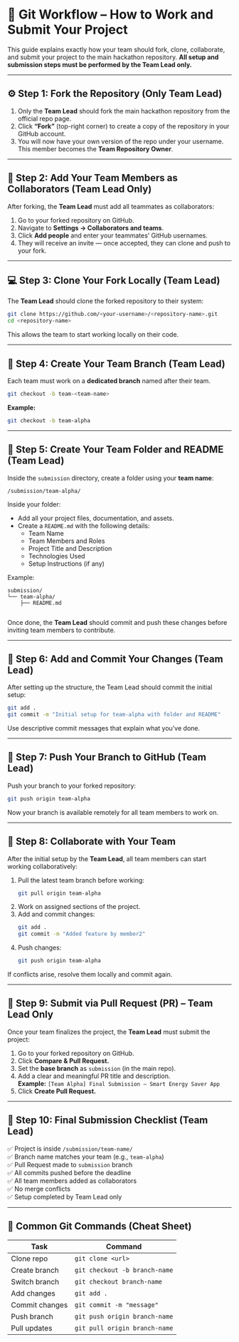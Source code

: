 # 🧭 Git Workflow – How to Work and Submit Your Project

This guide explains exactly how your team should fork, clone, collaborate, and submit your project to the main hackathon repository. **All setup and submission steps must be performed by the Team Lead only.**

---

## ⚙️ Step 1: Fork the Repository (Only Team Lead)

1. Only the **Team Lead** should fork the main hackathon repository from the official repo page.  
2. Click **“Fork”** (top-right corner) to create a copy of the repository in your GitHub account.  
3. You will now have your own version of the repo under your username. This member becomes the **Team Repository Owner**.

---

## 👥 Step 2: Add Your Team Members as Collaborators (Team Lead Only)

After forking, the **Team Lead** must add all teammates as collaborators:

1. Go to your forked repository on GitHub.  
2. Navigate to **Settings → Collaborators and teams**.  
3. Click **Add people** and enter your teammates’ GitHub usernames.  
4. They will receive an invite — once accepted, they can clone and push to your fork.

---

## 💻 Step 3: Clone Your Fork Locally (Team Lead)

The **Team Lead** should clone the forked repository to their system:

```bash
git clone https://github.com/<your-username>/<repository-name>.git
cd <repository-name>
```

This allows the team to start working locally on their code.

---

## 🌱 Step 4: Create Your Team Branch (Team Lead)

Each team must work on a **dedicated branch** named after their team.

```bash
git checkout -b team-<team-name>
```

**Example:**
```bash
git checkout -b team-alpha
```

---

## 📁 Step 5: Create Your Team Folder and README (Team Lead)

Inside the `submission` directory, create a folder using your **team name**:

```
/submission/team-alpha/
```

Inside your folder:
- Add all your project files, documentation, and assets.  
- Create a `README.md` with the following details:
  - Team Name  
  - Team Members and Roles  
  - Project Title and Description  
  - Technologies Used  
  - Setup Instructions (if any)

Example:
```
submission/
└── team-alpha/
    ├── README.md
    
```

Once done, the **Team Lead** should commit and push these changes before inviting team members to contribute.

---

## 💮 Step 6: Add and Commit Your Changes (Team Lead)

After setting up the structure, the Team Lead should commit the initial setup:

```bash
git add .
git commit -m "Initial setup for team-alpha with folder and README"
```

Use descriptive commit messages that explain what you’ve done.

---

## 🚀 Step 7: Push Your Branch to GitHub (Team Lead)

Push your branch to your forked repository:

```bash
git push origin team-alpha
```

Now your branch is available remotely for all team members to work on.

---

## 🔄 Step 8: Collaborate with Your Team

After the initial setup by the **Team Lead**, all team members can start working collaboratively:

1. Pull the latest team branch before working:
   ```bash
   git pull origin team-alpha
   ```
2. Work on assigned sections of the project.
3. Add and commit changes:
   ```bash
   git add .
   git commit -m "Added feature by member2"
   ```
4. Push changes:
   ```bash
   git push origin team-alpha
   ```

If conflicts arise, resolve them locally and commit again.

---


## 🧩 Step 9: Submit via Pull Request (PR) – Team Lead Only

Once your team finalizes the project, the **Team Lead** must submit the project:

1. Go to your forked repository on GitHub.  
2. Click **Compare & Pull Request.**  
3. Set the **base branch** as `submission` (in the main repo).  
4. Add a clear and meaningful PR title and description.  
   **Example:** `[Team Alpha] Final Submission – Smart Energy Saver App`  
5. Click **Create Pull Request.**


---

## 🏁 Step 10: Final Submission Checklist (Team Lead)

✅ Project is inside `/submission/team-name/`  
✅ Branch name matches your team (e.g., `team-alpha`)  
✅ Pull Request made to `submission` branch  
✅ All commits pushed before the deadline  
✅ All team members added as collaborators  
✅ No merge conflicts  
✅ Setup completed by Team Lead only  

---

## 🧠 Common Git Commands (Cheat Sheet)

| Task | Command |
|------|----------|
| Clone repo | `git clone <url>` |
| Create branch | `git checkout -b branch-name` |
| Switch branch | `git checkout branch-name` |
| Add changes | `git add .` |
| Commit changes | `git commit -m "message"` |
| Push branch | `git push origin branch-name` |
| Pull updates | `git pull origin branch-name` |


